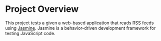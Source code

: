 # Project Overview #

This project tests a given a web-based application that reads RSS feeds using [Jasmine](http://jasmine.github.io/).
Jasmine is a behavior-driven development framework for testing JavaScript code.

